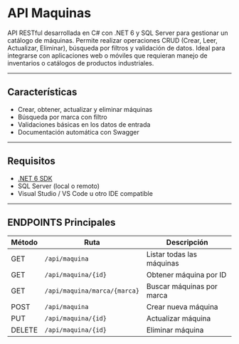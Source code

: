 # API Maquinas

API RESTful desarrollada en C# con .NET 6 y SQL Server para gestionar un catálogo de máquinas. Permite realizar operaciones CRUD (Crear, Leer, Actualizar, Eliminar), búsqueda por filtros y validación de datos. Ideal para integrarse con aplicaciones web o móviles que requieran manejo de inventarios o catálogos de productos industriales.

---

## Características

- Crear, obtener, actualizar y eliminar máquinas
- Búsqueda por marca con filtro
- Validaciones básicas en los datos de entrada
- Documentación automática con Swagger

---

## Requisitos

- [.NET 6 SDK](https://dotnet.microsoft.com/download/dotnet/6.0)
- SQL Server (local o remoto)
- Visual Studio / VS Code u otro IDE compatible

---

## ENDPOINTS Principales


| Método | Ruta                         | Descripción               |
| ------ | ---------------------------- | ------------------------- |
| GET    | `/api/maquina`               | Listar todas las máquinas |
| GET    | `/api/maquina/{id}`          | Obtener máquina por ID    |
| GET    | `/api/maquina/marca/{marca}` | Buscar máquinas por marca |
| POST   | `/api/maquina`               | Crear nueva máquina       |
| PUT    | `/api/maquina/{id}`          | Actualizar máquina        |
| DELETE | `/api/maquina/{id}`          | Eliminar máquina          |
